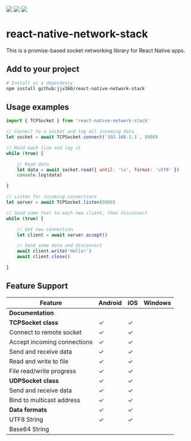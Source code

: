 ![](https://img.shields.io/badge/status-beta-orange.svg)
![](https://img.shields.io/github/package-json/v/jjv360/react-native-network-stack.svg)
![](https://img.shields.io/badge/platforms-android%20|%20ios-green.svg)

# react-native-network-stack

This is a promise-based socket networking library for React Native apps.

## Add to your project

``` bash
# Install as a dependency
npm install github:jjv360/react-native-network-stack
```

## Usage examples
```javascript
import { TCPSocket } from 'react-native-network-stack' 

// Connect to a socket and log all incoming data
let socket = await TCPSocket.connect('192.168.1.1', 8080)

// Read each line and log it
while (true) {

    // Read data
    let data = await socket.read({ until: '\n', format: 'utf8' })
    console.log(data)

}
```

```javascript
// Listen for incoming connections
let server = await TCPSocket.listen(8080)

// Send some text to each new client, then disconnect
while (true) {

    // Get new connection
    let client = await server.accept()

    // Send some data and disconnect
    await client.write('Hello!')
    await client.close()

}
```

## Feature Support

Feature                         | Android | iOS | Windows
--------------------------------|---------|-----|----------
**Documentation**               |         |     |   
**TCPSocket class**             | ✓       | ✓   |   
Connect to remote socket        | ✓       | ✓   | 
Accept incoming connections     | ✓       | ✓   |   
Send and receive data           | ✓       | ✓   |   
Read and write to file          | ✓       | ✓   |
File read/write progress        | ✓       | ✓   |
**UDPSocket class**             | ✓       | ✓   |   
Send and receive data           | ✓       | ✓   |   
Bind to multicast address       | ✓       | ✓   |   
**Data formats**                | ✓       | ✓   |   
UTF8 String                     | ✓       | ✓   |   
Base64 String                   |         |     |   